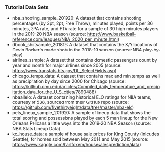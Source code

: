 ### Tutorial Data Sets
- nba_shooting_sample_201920: A dataset that contains shooting percentages (by 3pt, 2pt, Free Throw), minutes played, points per 36 minutes, 3PA rate, and FTA rate for a sample of 30 high minutes players in the 2019-20 NBA season (source: https://www.basketball-reference.com/leagues/NBA_2020_per_minute.html)
- dbook_shotsample_201819: A dataset that contains the X/Y locations of Devin Booker's made shots in the 2018-19 season (source: NBA play-by-play)
- airlines_sample: A dataset that contains domestic passengers count by year and month for major airlines since 2005 (source: https://www.transtats.bts.gov/DL_SelectFields.asp)
- chicago_temps_data: A dataset that contains max and min temps as well as precipitation by day since 2000 for Chicago (source: https://kilthub.cmu.edu/articles/Compiled_daily_temperature_and_precipitation_data_for_the_U_S_cities/7890488)
- nbaallelo: A dataset containing historical ELO ratings for NBA teams, courtesy of 538, sourced from their GitHub repo (source: https://github.com/fivethirtyeight/data/tree/master/nba-elo)
- pels_lineup_sample_201920: A sample of lineup data that shows the total scoring and possessions played by each 5 man lineup for the New Orleans Pelicans a little ways into the 2019-20 NBA Season (source: NBA Stats Lineup Data)
- kc_house_data: a sample of house sale prices for King County (inlcudes Seattle), for homes sold between May 2014 and May 2015 (source: https://www.kaggle.com/harlfoxem/housesalesprediction/data)
